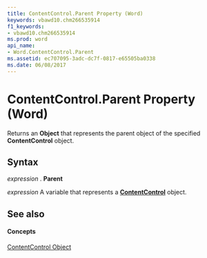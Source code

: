 ```yaml
---
title: ContentControl.Parent Property (Word)
keywords: vbawd10.chm266535914
f1_keywords:
- vbawd10.chm266535914
ms.prod: word
api_name:
- Word.ContentControl.Parent
ms.assetid: ec707095-3adc-dc7f-0817-e65505ba0338
ms.date: 06/08/2017
---
```



# ContentControl.Parent Property (Word)

Returns an  **Object** that represents the parent object of the specified **ContentControl** object.


## Syntax

 _expression_ . **Parent**

 _expression_ A variable that represents a **[ContentControl](Word.ContentControl.md)** object.


## See also


#### Concepts


[ContentControl Object](Word.ContentControl.md)

